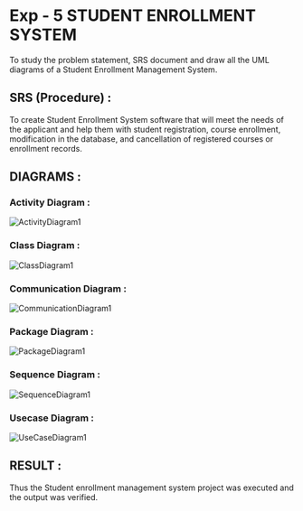 # Exp - 5 STUDENT ENROLLMENT SYSTEM

To study the problem statement, SRS document and draw all the UML diagrams of a Student Enrollment Management System.

## SRS (Procedure) :
To create Student Enrollment System software that will meet the needs of the applicant and help them with student registration, course enrollment, modification in the database, and cancellation of registered courses or enrollment records.

## DIAGRAMS :

### Activity Diagram :
![ActivityDiagram1](https://github.com/user-attachments/assets/bfb6b716-55e8-4d94-9330-ba2b3d611ede)

### Class Diagram :
![ClassDiagram1](https://github.com/user-attachments/assets/7ab863a6-2538-4fd8-aec3-0bbb827d7233)

### Communication Diagram :
![CommunicationDiagram1](https://github.com/user-attachments/assets/4479a907-8b18-40b5-8208-f5a313b8db1d)

### Package Diagram :
![PackageDiagram1](https://github.com/user-attachments/assets/8e907b4f-7ae3-4d52-9987-6a9cfa43aff1)

### Sequence Diagram :
![SequenceDiagram1](https://github.com/user-attachments/assets/82661644-914f-42e0-a48f-304f22e95b40)

### Usecase Diagram :
![UseCaseDiagram1](https://github.com/user-attachments/assets/cd267841-a776-4390-bb66-1aacd0d1d905)

## RESULT :
Thus the Student enrollment management system project was executed and the output was verified.

